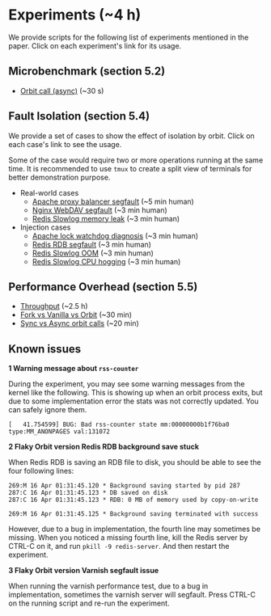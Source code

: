 # Experiments (~4 h)

We provide scripts for the following list of experiments mentioned in the paper. Click on each experiment's link for its usage.

## Microbenchmark (section 5.2)

- [Orbit call (async)](micro-call) (~30 s)

## Fault Isolation (section 5.4)

We provide a set of cases to show the effect of isolation by orbit. Click on each case's link to see the usage.

Some of the case would require two or more operations running at the same time. It is recommended to use `tmux` to create a split view of terminals for better demonstration purpose.

- Real-world cases
  - [Apache proxy balancer segfault](isolation/apache-segfault.md) (~5 min human)
  - [Nginx WebDAV segfault](isolation/nginx-segfault.md) (~3 min human)
  - [Redis Slowlog memory leak](isolation/redis-memleak.md) (~3 min human)
- Injection cases
  - [Apache lock watchdog diagnosis](isolation/watchdog-diagnosis.md) (~3 min human)
  - [Redis RDB segfault](isolation/rdb-segfault.md) (~3 min human)
  - [Redis Slowlog OOM](isolation/redis-oom.md) (~3 min human)
  - [Redis Slowlog CPU hogging](isolation/redis-cpu-hog.md) (~3 min human)

## Performance Overhead (section 5.5)

- [Throughput](throughput) (~2.5 h)
- [Fork vs Vanilla vs Orbit](fork-ob-orig) (~30 min)
- [Sync vs Async orbit calls](async-sync) (~20 min)

## Known issues

**1 Warning message about `rss-counter`**

During the experiment, you may see some warning messages from the kernel like
the following. This is showing up when an orbit process exits, but due to some
implementation error the stats was not correctly updated. You can safely ignore them.
```
[   41.754599] BUG: Bad rss-counter state mm:00000000b1f76ba0 type:MM_ANONPAGES val:131072
```

**2 Flaky Orbit version Redis RDB background save stuck**

When Redis RDB is saving an RDB file to disk, you should be able to see the four following lines:
```
269:M 16 Apr 01:31:45.120 * Background saving started by pid 287
287:C 16 Apr 01:31:45.123 * DB saved on disk
287:C 16 Apr 01:31:45.123 * RDB: 0 MB of memory used by copy-on-write

269:M 16 Apr 01:31:45.125 * Background saving terminated with success
```

However, due to a bug in implementation, the fourth line may sometimes be
missing. When you noticed a missing fourth line, kill the Redis server by
CTRL-C on it, and run `pkill -9 redis-server`. And then restart the experiment.

**3 Flaky Orbit version Varnish segfault issue**

When running the varnish performance test, due to a bug in implementation,
sometimes the varnish server will segfault. Press CTRL-C on the running script
and re-run the experiment.
